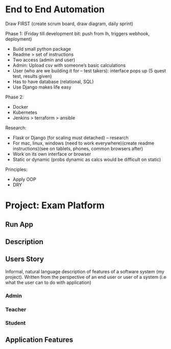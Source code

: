 # End to End Automation

Draw FIRST (create scrum board, draw diagram, daily sprint)

Phase 1: (Friday till development bit: push from lh, triggers webhook, deployment)
-	Build small python package
-	Readme > set of instructions 
-	Two access (admin and user)
-	Admin: Upload csv with someone’s basic calculations 
-	User (who are we building it for – test takers): interface pops up (5 quest test, results given)
-	Has to have database (relational, SQL)
-	Use Django makes life easy

Phase 2:
- Docker 
- Kubernetes
- Jenkins > terraform > ansible 

Research: 
- Flask or Django (for scaling must detached) – research 
- For mac, linux, windows (need to work everywhere)(create readme instructions)(see on tablets, phones, common browsers after)
- Work on its own interface or browser 
- Static or dynamic (probs dynamic as calcs would be difficult on static)

Principles:
- Apply OOP
- DRY


# Project: Exam Platform 

## Run App


## Description 

## Users Story 

Informal, natural language description of features of a software system (my project). Written from the perspective of an end user or user of a system (i.e what the user can to do with application)

### Admin 

### Teacher 

### Student 

## Application Features 

